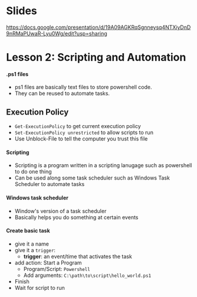 # Slides
https://docs.google.com/presentation/d/19A09AGKRqSgnneysq4NTXiyDnD9nRMaPUwaR-Lyu0Wg/edit?usp=sharing

# Lesson 2: Scripting and Automation

#### .ps1 files
- ps1 files are basically text files to store powershell code.
- They can be reused to automate tasks.

## Execution Policy
- `Get-ExecutionPolicy` to get current execution policy
- `Set-ExecutionPolicy unrestricted` to allow scripts to run
- Use Unblock-File to tell the computer you trust this file
#### Scripting

- Scripting is a program written in a scripting lanugage such as powershell to do one thing
- Can be used along some task scheduler such as Windows Task Scheduler to automate tasks

#### Windows task scheduler
- Window's version of a task scheduler
- Basically helps you do something at certain events

#### Create basic task
- give it a name 
- give it a `trigger`:
    - **trigger**: an event/time that activates the task
- add action: Start a Program
  - Program/Script: `Powershell`
  - Add arguments: `C:\path\to\script\hello_world.ps1`
- Finish
- Wait for script to run 

